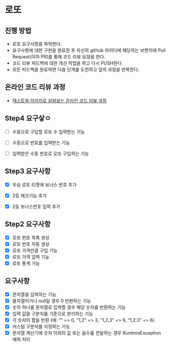 # 로또
## 진행 방법
* 로또 요구사항을 파악한다.
* 요구사항에 대한 구현을 완료한 후 자신의 github 아이디에 해당하는 브랜치에 Pull Request(이하 PR)를 통해 코드 리뷰 요청을 한다.
* 코드 리뷰 피드백에 대한 개선 작업을 하고 다시 PUSH한다.
* 모든 피드백을 완료하면 다음 단계를 도전하고 앞의 과정을 반복한다.

## 온라인 코드 리뷰 과정
* [텍스트와 이미지로 살펴보는 온라인 코드 리뷰 과정](https://github.com/next-step/nextstep-docs/tree/master/codereview)

## Step4 요구샇ㅇ
- [ ] 수동으로 구입할 로또 수 입력받는 기능
- [ ] 수동으로 번호를 입력받는 기능
- [ ] 입력받은 수동 번호로 로또 구입하는 기능



## Step3 요구사항
- [x] 우승 로또 티켓에 보너스 번호 추가
- [x] 2등 체크기능 추가
- [x] 2등 보너스번호 입력 추가



## Step2 요구사항
- [x] 로또 번호 목록 생성
- [X] 로또 번호 자동 생성
- [x] 로또 가격만큼 구입 기능
- [x] 로또 가격 입력 기능
- [x] 로또 통계 기능

## 요구사항
- [x] 문자열을 입력하는 기능
- [x]  물자열이거나 null일 경우 0 반환하는 기능
- [x] 숫자 하나를 문자열로 입력할 경우 해당 숫자를 반환하는 기능
- [x] 입력 값을 구분자를 기준으로 분리하는 기능
- [x] 각 숫자의 합을 반환 (예: “” => 0, "1,2" => 3, "1,2,3" => 6, “1,2:3” => 6)
- [x] 커스텀 구분자를 지정하는 기능
- [x] 문자열 계산기에 숫자 이외의 값 또는 음수를 전달하는 경우 RuntimeException 예외 처리
